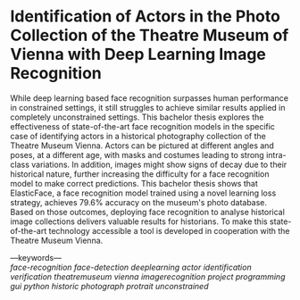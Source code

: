 # Identification of Actors in the Photo Collection of the Theatre Museum of Vienna with Deep Learning Image Recognition
While deep learning based face recognition surpasses human performance in constrained settings, it still struggles to achieve similar results applied in completely unconstrained settings. 
This bachelor thesis explores the effectiveness of state-of-the-art face recognition models in the specific case of identifying actors in a historical photography collection of the Theatre Museum Vienna. Actors can be pictured at different angles and poses, at a different age, with masks and costumes leading to strong intra-class variations.
In addition, images might show signs of decay due to their historical nature, further increasing the difficulty for a face recognition model to make correct predictions. 
This bachelor thesis shows that ElasticFace, a face recognition model trained using a novel learning loss strategy, achieves 79.6\% accuracy on the museum's photo database. Based on those outcomes, deploying face recognition to analyse historical image collections delivers valuable results for historians. To make this state-of-the-art technology accessible a tool is developed in cooperation with the Theatre Museum Vienna. 


—keywords—<br>
*face-recognition face-detection deeplearning actor identification verification theatremuseum vienna imagerecognition project programming gui python historic photograph protrait unconstrained*
